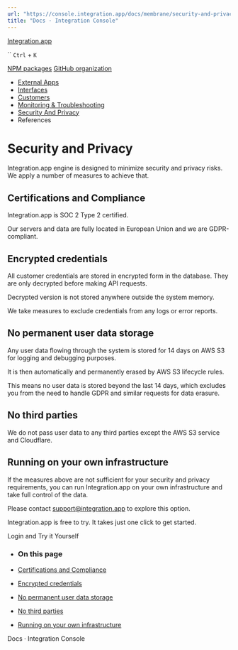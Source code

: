```yaml
---
url: "https://console.integration.app/docs/membrane/security-and-privacy"
title: "Docs · Integration Console"
---
```


[Integration.app](https://integration.app/)

`` `Ctrl` + `K`

[NPM packages](https://www.npmjs.com/~integration.app) [GitHub organization](https://github.com/integration-app)

- [External Apps](https://console.integration.app/docs/membrane/apps)
- [Interfaces](https://console.integration.app/docs/membrane/interfaces)
- [Customers](https://console.integration.app/docs/membrane/customers)
- [Monitoring & Troubleshooting](https://console.integration.app/docs/membrane/monitoring)
- [Security And Privacy](https://console.integration.app/docs/membrane/security-and-privacy)
- References

# Security and Privacy

Integration.app engine is designed to minimize security and privacy risks. We apply a number of measures to achieve that.

## Certifications and Compliance

Integration.app is SOC 2 Type 2 certified.

Our servers and data are fully located in European Union and we are GDPR-compliant.

## Encrypted credentials

All customer credentials are stored in encrypted form in the database.
They are only decrypted before making API requests.

Decrypted version is not stored anywhere outside the system memory.

We take measures to exclude credentials from any logs or error reports.

## No permanent user data storage

Any user data flowing through the system is stored for 14 days on AWS S3 for logging and debugging purposes.

It is then automatically and permanently erased by AWS S3 lifecycle rules.

This means no user data is stored beyond the last 14 days, which excludes you from the need to handle GDPR and similar requests for data erasure.

## No third parties

We do not pass user data to any third parties except the AWS S3 service and Cloudflare.

## Running on your own infrastructure

If the measures above are not sufficient for your security and privacy requirements, you can run Integration.app on your own infrastructure and take full control of the data.

Please contact [support@integration.app](mailto:support@integration.app) to explore this option.

Integration.app is free to try. It takes just one click to get started.

Login and Try it Yourself

- ### On this page

- [Certifications and Compliance](https://console.integration.app/docs/membrane/security-and-privacy#certifications-and-compliance)
- [Encrypted credentials](https://console.integration.app/docs/membrane/security-and-privacy#encrypted-credentials)
- [No permanent user data storage](https://console.integration.app/docs/membrane/security-and-privacy#no-permanent-user-data-storage)
- [No third parties](https://console.integration.app/docs/membrane/security-and-privacy#no-third-parties)
- [Running on your own infrastructure](https://console.integration.app/docs/membrane/security-and-privacy#running-on-your-own-infrastructure)

Docs · Integration Console